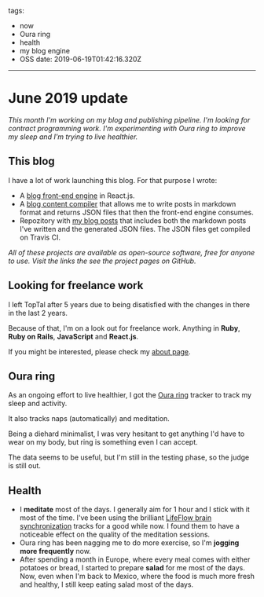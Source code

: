 tags:
  - now
  - Oura ring
  - health
  - my blog engine
  - OSS
date: 2019-06-19T01:42:16.320Z

---

# June 2019 update

_This month I'm working on my blog and publishing pipeline. I'm looking for contract programming work. I'm experimenting with Oura ring to improve my sleep and I'm trying to live healthier._

## This blog

I have a lot of work launching this blog. For that purpose I wrote:

- A [blog front-end engine][gh-blog-engine] in React.js.
- A [blog content compiler][gh-blog-generator] that allows me to write posts in markdown format and returns JSON files that then the front-end engine consumes.
- Repozitory with [my blog posts][gh-data-blog] that includes both the markdown posts I've written and the generated JSON files. The JSON files get compiled on Travis CI.
<!-- TODO: the runner to take it from Dropbox once I have a URL. -->

_All of these projects are available as open-source software, free for anyone to use. Visit the links the see the project pages on GitHub._

## Looking for freelance work

I left TopTal after 5 years due to being disatisfied with the changes in there in the last 2 years.

Because of that, I'm on a look out for freelance work. Anything in **Ruby**, **Ruby on Rails**, **JavaScript** and **React.js**.

If you might be interested, please check my [about page](/about).

## Oura ring

As an ongoing effort to live healthier, I got the [Oura ring][oura-ring] tracker to track my sleep and activity.

It also tracks naps (automatically) and meditation.

Being a diehard minimalist, I was very hesitant to get anything I'd have to wear on my body, but ring is something even I can accept.

The data seems to be useful, but I'm still in the testing phase, so the judge is still out.

## Health

- I **meditate** most of the days. I generally aim for 1 hour and I stick with it most of the time. I've been using the brilliant [LifeFlow brain synchronization][lifeflow] tracks for a good while now. I found them to have a noticeable effect on the quality of the meditation sessions.
- Oura ring has been nagging me to do more exercise, so I'm **jogging more frequently** now.
- After spending a month in Europe, where every meal comes with either potatoes or bread, I started to prepare **salad** for me most of the days. Now, even when I'm back to Mexico, where the food is much more fresh and healthy, I still keep eating salad most of the days.

<!-- Links -->
[gh-blog-engine]: https://github.com/botanicus/blog
[gh-blog-generator]: https://github.com/botanicus/blog-generator.js
[gh-data-blog]: https://github.com/botanicus/data.blog
[oura-ring]: https://ouraring.com/
[lifeflow]: https://www.project-meditation.org
